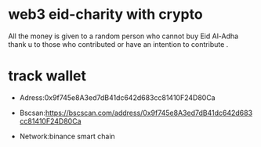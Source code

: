 # web3 eid-charity with crypto
All the money is given to a random person who cannot buy Eid Al-Adha thank u to those who contributed or have an intention to contribute .

# track wallet 
- Adress:0x9f745e8A3ed7dB41dc642d683cc81410F24D80Ca 

- Bscsan:https://bscscan.com/address/0x9f745e8A3ed7dB41dc642d683cc81410F24D80Ca

- Network:binance smart chain

